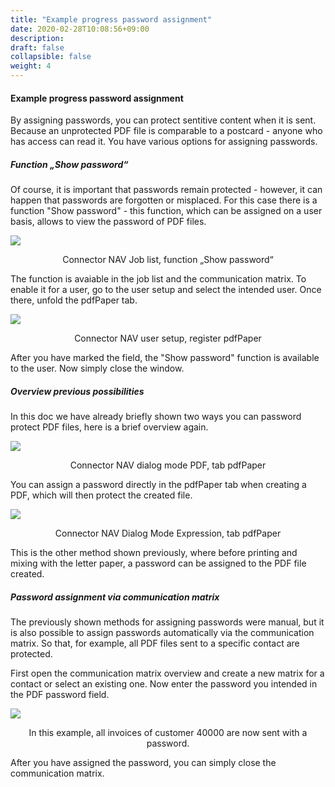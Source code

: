 ```yaml
---
title: "Example progress password assignment"
date: 2020-02-28T10:08:56+09:00
description: 
draft: false
collapsible: false
weight: 4
---
```


#### Example progress password assignment

By assigning passwords, you can protect sentitive content when it is sent. Because an unprotected PDF file is comparable to a postcard - anyone who has access can read it. You have various options for assigning passwords.

##### Function „Show password“

Of course, it is important that passwords remain protected - however, it can happen that passwords are forgotten or misplaced. For this case there is a function "Show password" - this function, which can be assigned on a user basis, allows to view the password of PDF files.

![](/images/connectornav/pdfpaper/passw_zeige.png)<center>Connector NAV Job list, function „Show password“</center>

The function is avaiable in the job list and the communication matrix. To enable it for a user, go to the user setup and select the intended user. Once there, unfold the pdfPaper tab.

![](/images/connectornav/pdfpaper/passw_reg_pdfpaper.png)<center>Connector NAV user setup, register pdfPaper</center>

After you have marked the field, the "Show password" function is available to the user. Now simply close the window.

##### Overview previous possibilities

In this doc we have already briefly shown two ways you can password protect PDF files, here is a brief overview again.

![](/images/connectornav/pdfpaper/passw_vorh_pdf.png)<center>Connector NAV dialog mode PDF, tab pdfPaper</center>

You can assign a password directly in the pdfPaper tab when creating a PDF, which will then protect the created file.

![](/images/connectornav/pdfpaper/passw_vorh_expression.png)<center>Connector NAV Dialog Mode Expression, tab pdfPaper</center>

This is the other method shown previously, where before printing and mixing with the letter paper, a password can be assigned to the PDF file created.

##### Password assignment via communication matrix

The previously shown methods for assigning passwords were manual, but it is also possible to assign passwords automatically via the communication matrix. So that, for example, all PDF files sent to a specific contact are protected.

First open the communication matrix overview and create a new matrix for a contact or select an existing one. Now enter the password you intended in the PDF password field.

![](/images/connectornav/pdfpaper/passw_komm_matrix.png)<center>In this example, all invoices of customer 40000 are now sent with a password.</center>

After you have assigned the password, you can simply close the communication matrix.